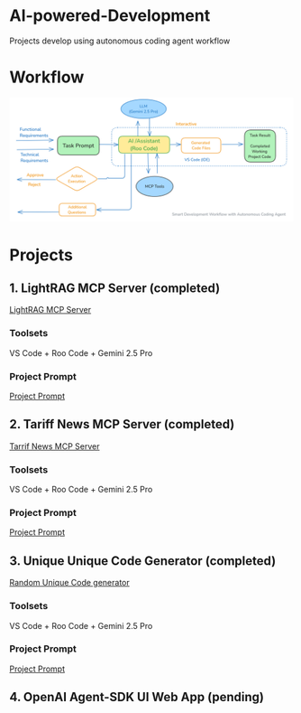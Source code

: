 # AI-powered-Development
Projects develop using autonomous coding agent workflow

# Workflow
![Smart AI Development Workflow](smart_development_workflow_with_Autonomous_coding_agent.png "Smart AI Development Workflow")


# Projects

## 1. LightRAG MCP Server (completed)
[LightRAG MCP Server](lightRAG_MCP_Server)
### Toolsets
VS Code + Roo Code + Gemini 2.5 Pro
### Project Prompt
[Project Prompt](lightRAG_MCP_Server/project_prompt.md)

## 2. Tariff News MCP Server (completed)
[Tarrif News MCP Server](tariff-news-server)
### Toolsets
VS Code + Roo Code + Gemini 2.5 Pro
### Project Prompt
[Project Prompt](tariff-news-server/project_prompt.md)

## 3. Unique Unique Code Generator (completed)
[Random Unique Code generator](referral_app)
### Toolsets
VS Code + Roo Code + Gemini 2.5 Pro
### Project Prompt
[Project Prompt](referral_app/project_prompt.md)


## 4. OpenAI Agent-SDK UI Web App (pending)







